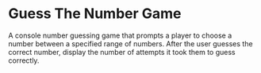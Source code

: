 # Guess The Number Game
A console number guessing game that prompts a player to choose a number between a specified range of numbers. After the user guesses the correct number, display the number of attempts it took them to guess correctly.

